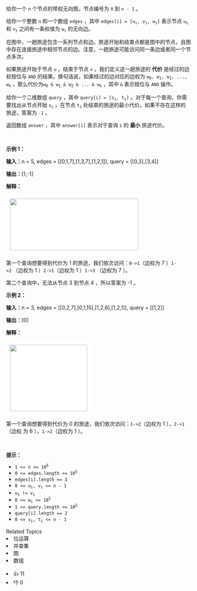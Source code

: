 <p>给你一个 <code>n</code>&nbsp;个节点的带权无向图，节点编号为 <code>0</code>&nbsp;到 <code>n - 1</code>&nbsp;。</p>

<p>给你一个整数 <code>n</code>&nbsp;和一个数组&nbsp;<code>edges</code>&nbsp;，其中&nbsp;<code>edges[i] = [u<sub>i</sub>, v<sub>i</sub>, w<sub>i</sub>]</code>&nbsp;表示节点&nbsp;<code>u<sub>i</sub></code> 和&nbsp;<code>v<sub>i</sub></code>&nbsp;之间有一条权值为&nbsp;<code>w<sub>i</sub></code>&nbsp;的无向边。</p>

<p>在图中，一趟旅途包含一系列节点和边。旅途开始和结束点都是图中的节点，且图中存在连接旅途中相邻节点的边。注意，一趟旅途可能访问同一条边或者同一个节点多次。</p>

<p>如果旅途开始于节点 <code>u</code>&nbsp;，结束于节点 <code>v</code>&nbsp;，我们定义这一趟旅途的 <strong>代价</strong>&nbsp;是经过的边权按位与 <code>AND</code>&nbsp;的结果。换句话说，如果经过的边对应的边权为&nbsp;<code>w<sub>0</sub>, w<sub>1</sub>, w<sub>2</sub>, ..., w<sub>k</sub></code>&nbsp;，那么代价为<code>w<sub>0</sub> &amp; w<sub>1</sub> &amp; w<sub>2</sub> &amp; ... &amp; w<sub>k</sub></code>&nbsp;，其中&nbsp;<code>&amp;</code>&nbsp;表示按位与&nbsp;<code>AND</code>&nbsp;操作。</p>

<p>给你一个二维数组&nbsp;<code>query</code>&nbsp;，其中&nbsp;<code>query[i] = [s<sub>i</sub>, t<sub>i</sub>]</code>&nbsp;。对于每一个查询，你需要找出从节点开始&nbsp;<code>s<sub>i</sub></code>&nbsp;，在节点&nbsp;<code>t<sub>i</sub></code>&nbsp;处结束的旅途的最小代价。如果不存在这样的旅途，答案为&nbsp;<code>-1</code>&nbsp;。</p>

<p>返回数组<em>&nbsp;</em><code>answer</code>&nbsp;，其中<em>&nbsp;</em><code>answer[i]</code><em>&nbsp;</em>表示对于查询 <code>i</code>&nbsp;的&nbsp;<strong>最小</strong>&nbsp;旅途代价。</p>

<p>&nbsp;</p>

<p><strong class="example">示例 1：</strong></p>

<div class="example-block"> 
 <p><span class="example-io"><b>输入：</b>n = 5, edges = [[0,1,7],[1,3,7],[1,2,1]], query = [[0,3],[3,4]]</span></p> 
</div>

<p><span class="example-io"><b>输出：</b>[1,-1]</span></p>

<p><strong>解释：</strong></p>

<p><img alt="" src="https://assets.leetcode.com/uploads/2024/01/31/q4_example1-1.png" style="padding: 10px; background: rgb(255, 255, 255); border-radius: 0.5rem; width: 351px; height: 141px;" /></p>

<p>第一个查询想要得到代价为 1 的旅途，我们依次访问：<code>0-&gt;1</code>（边权为 7 ）<code>1-&gt;2</code>&nbsp;（边权为 1 ）<code>2-&gt;1</code>（边权为 1 ）<code>1-&gt;3</code>&nbsp;（边权为 7 ）。</p>

<p>第二个查询中，无法从节点 3 到节点 4 ，所以答案为 -1 。</p>

<p><strong class="example">示例 2：</strong></p>

<div class="example-block"> 
 <p><span class="example-io"><b>输入：</b>n = 3, edges = [[0,2,7],[0,1,15],[1,2,6],[1,2,1]], query = [[1,2]]</span></p> 
</div>

<p><span class="example-io"><b>输出：</b>[0]</span></p>

<p><strong>解释：</strong></p>

<p><img alt="" src="https://assets.leetcode.com/uploads/2024/01/31/q4_example2e.png" style="padding: 10px; background: rgb(255, 255, 255); border-radius: 0.5rem; width: 211px; height: 181px;" /></p>

<p>第一个查询想要得到代价为 0 的旅途，我们依次访问：<code>1-&gt;2</code>（边权为 1 ），<code>2-&gt;1</code>（边权 为 6 ），<code>1-&gt;2</code>（边权为 1 ）。</p>

<p>&nbsp;</p>

<p><strong>提示：</strong></p>

<ul> 
 <li><code>1 &lt;= n &lt;= 10<sup>5</sup></code></li> 
 <li><code>0 &lt;= edges.length &lt;= 10<sup>5</sup></code></li> 
 <li><code>edges[i].length == 3</code></li> 
 <li><code>0 &lt;= u<sub>i</sub>, v<sub>i</sub> &lt;= n - 1</code></li> 
 <li><code>u<sub>i</sub> != v<sub>i</sub></code></li> 
 <li><code>0 &lt;= w<sub>i</sub> &lt;= 10<sup>5</sup></code></li> 
 <li><code>1 &lt;= query.length &lt;= 10<sup>5</sup></code></li> 
 <li><code>query[i].length == 2</code></li> 
 <li><code>0 &lt;= s<sub>i</sub>, t<sub>i</sub> &lt;= n - 1</code></li> 
</ul>

<div><div>Related Topics</div><div><li>位运算</li><li>并查集</li><li>图</li><li>数组</li></div></div><br><div><li>👍 11</li><li>👎 0</li></div>